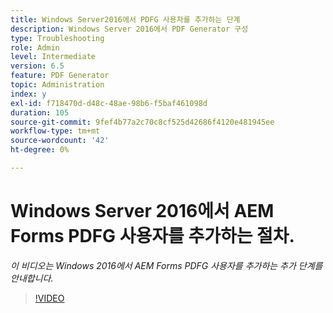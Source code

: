 ```yaml
---
title: Windows Server2016에서 PDFG 사용자를 추가하는 단계
description: Windows Server 2016에서 PDF Generator 구성
type: Troubleshooting
role: Admin
level: Intermediate
version: 6.5
feature: PDF Generator
topic: Administration
index: y
exl-id: f718470d-d48c-48ae-98b6-f5baf461098d
duration: 105
source-git-commit: 9fef4b77a2c70c8cf525d42686f4120e481945ee
workflow-type: tm+mt
source-wordcount: '42'
ht-degree: 0%

---
```


# Windows Server 2016에서 AEM Forms PDFG 사용자를 추가하는 절차.

*이 비디오는 Windows 2016에서 AEM Forms PDFG 사용자를 추가하는 추가 단계를 안내합니다.*

>[!VIDEO](https://video.tv.adobe.com/v/335479?quality=12&learn=on)
